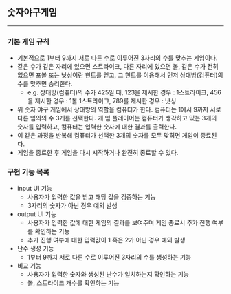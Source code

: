 ## 숫자야구게임

---
### 기본 게임 규칙

- 기본적으로 1부터 9까지 서로 다른 수로 이루어진 3자리의 수를 맞추는 게임이다.
- 같은 수가 같은 자리에 있으면 스트라이크, 다른 자리에 있으면 볼, 같은 수가 전혀 없으면 포볼 또는 낫싱이란 힌트를 얻고, 그 힌트를 이용해서 먼저 상대방(컴퓨터)의 수를 맞추면 승리한다. 
  - e.g. 상대방(컴퓨터)의 수가 425일 때, 123을 제시한 경우 : 1스트라이크, 456을 제시한 경우 : 1볼 1스트라이크, 789를 제시한 경우 : 낫싱
- 위 숫자 야구 게임에서 상대방의 역할을 컴퓨터가 한다. 컴퓨터는 1에서 9까지 서로 다른 임의의 수 3개를 선택한다. 게 임 플레이어는 컴퓨터가 생각하고 있는 3개의 숫자를 입력하고, 컴퓨터는 입력한 숫자에 대한 결과를 출력한다.
- 이 같은 과정을 반복해 컴퓨터가 선택한 3개의 숫자를 모두 맞히면 게임이 종료된다.
- 게임을 종료한 후 게임을 다시 시작하거나 완전히 종료할 수 있다.

### 구현 기능 목록

- input UI 기능
  - 사용자가 입력한 값을 받고 해당 값을 검증하는 기능
  - 3자리의 숫자가 아닌 경우 예외 발생
- output UI 기능
  - 사용자가 입력한 값에 대한 게임의 결과를 보여주며 게임 종료시 추가 진행 여부를 확인하는 기능
  - 추가 진행 여부에 대한 입력값이 1 혹은 2가 아닌 경우 예외 발생
- 난수 생성 기능
  - 1부터 9까지 서로 다른 수로 이루어진 3자리의 수를 생성하는 기능
- 비교 기능
  - 사용자가 입력한 숫자와 생성된 난수가 일치하는지 확인하는 기능
  - 볼, 스트라이크 개수를 확인하는 기능